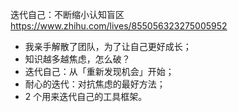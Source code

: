 迭代自己：不断缩小认知盲区
https://www.zhihu.com/lives/855056323275005952

- 我亲手解散了团队，为了让自己更好成长；
- 知识越多越焦虑，怎么破？
- 迭代自己：从「重新发现机会」开始；
- 耐心的迭代：对抗焦虑的最好方法；
- 2 个用来迭代自己的工具框架。